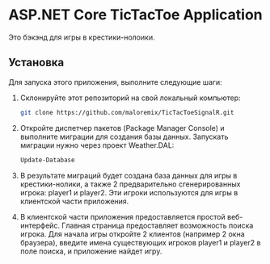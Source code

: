 # ASP.NET Core TicTacToe Application

Это бэкэнд для игры в крестики-нолоики.

## Установка

Для запуска этого приложения, выполните следующие шаги:

1. Склонируйте этот репозиторий на свой локальный компьютер:

   ```bash
   git clone https://github.com/maloremix/TicTacToeSignalR.git

2. Откройте диспетчер пакетов (Package Manager Console) и выполните миграции для создания базы данных. Запускать миграции нужно через проект Weather.DAL:
   ```bash
   Update-Database

3. В результате миграций будет создана база данных для игры в крестики-нолики, а также 2 предварительно сгенерированных игрока:
player1 и player2. Эти игроки используются для игры в клиентской части приложения.

4. В клиентской части приложения предоставляется простой веб-интерфейс. Главная страница предоставляет возможность поиска игрока. Для начала игры откройте 2 клиентов (например 2 окна браузера), введите имена существующих игроков player1 и player2 в поле поиска, и приложение найдет игру.
